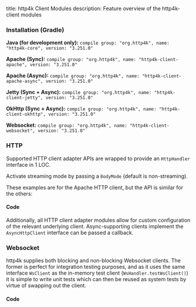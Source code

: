 title: http4k Client Modules
description: Feature overview of the http4k-client modules

### Installation (Gradle)
**Java (for development only):** ```compile group: "org.http4k", name: "http4k-core", version: "3.251.0"```

**Apache (Sync):** ```compile group: "org.http4k", name: "http4k-client-apache", version: "3.251.0"```

**Apache (Async):** ```compile group: "org.http4k", name: "http4k-client-apache-async", version: "3.251.0"```

**Jetty (Sync + Async):** ```compile group: "org.http4k", name: "http4k-client-jetty", version: "3.251.0"```

**OkHttp (Sync + Async):** ```compile group: "org.http4k", name: "http4k-client-okhttp", version: "3.251.0"```

**Websocket:** ```compile group: "org.http4k", name: "http4k-client-websocket", version: "3.251.0"```

### HTTP
Supported HTTP client adapter APIs are wrapped to provide an `HttpHandler` interface in 1 LOC.

Activate streaming mode by passing a `BodyMode` (default is non-streaming).

These examples are for the Apache HTTP client, but the API is similar for the others:

#### Code [<img class="octocat"/>](https://github.com/http4k/http4k/blob/master/src/docs/guide/modules/clients/example_http.kt)

<script src="https://gist-it.appspot.com/https://github.com/http4k/http4k/blob/master/src/docs/guide/modules/clients/example_http.kt"></script>

Additionally, all HTTP client adapter modules allow for custom configuration of the relevant underlying client. Async-supporting clients implement the `AsyncHttpClient` interface can be passed a callback.

### Websocket
http4k supplies both blocking and non-blocking Websocket clients. The former is perfect for integration testing purposes, and as it uses the same interface `WsClient` as the in-memory test client (`WsHandler.testWsClient()`) it is simple to write unit tests which can then be reused as system tests by virtue of swapping out the client.

#### Code [<img class="octocat"/>](https://github.com/http4k/http4k/blob/master/src/docs/guide/modules/clients/example_websocket.kt)

<script src="https://gist-it.appspot.com/https://github.com/http4k/http4k/blob/master/src/docs/guide/modules/clients/example_websocket.kt"></script>

